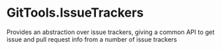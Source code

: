 # GitTools.IssueTrackers
Provides an abstraction over issue trackers, giving a common API to get issue and pull request info from a number of issue trackers
